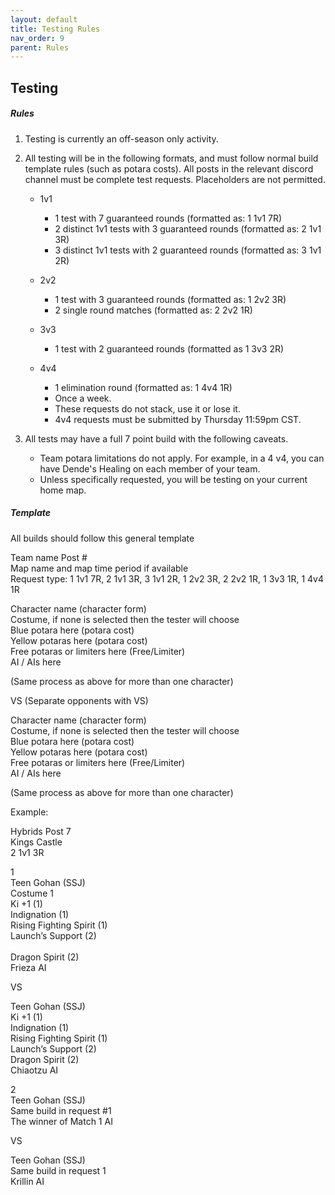```yaml
---
layout: default
title: Testing Rules
nav_order: 9
parent: Rules
---
```

## Testing

##### Rules

1. Testing is currently an off-season only activity. 

2. All testing will be in the following formats, and must follow normal build template rules (such as potara costs). All posts in the relevant discord channel must be complete test requests. Placeholders are not permitted.
    - 1v1
        - 1 test with 7 guaranteed rounds (formatted as: 1 1v1 7R)
        - 2 distinct 1v1 tests with 3 guaranteed rounds (formatted as: 2 1v1 3R)
        - 3 distinct 1v1 tests with 2 guaranteed rounds (formatted as: 3 1v1 2R)

    - 2v2
        - 1 test with 3 guaranteed rounds (formatted as: 1 2v2 3R)
        - 2 single round matches (formatted as: 2 2v2 1R)
    
    - 3v3 
        - 1 test with 2 guaranteed rounds (formatted as 1 3v3 2R)
    - 4v4 
        - 1 elimination round (formatted as: 1 4v4 1R)
        - Once a week.
        - These requests do not stack, use it or lose it.
        - 4v4 requests must be submitted by Thursday 11:59pm CST. 

3. All tests may have a full 7 point build with the following caveats. 

    - Team potara limitations do not apply. For example, in a 4 v4, you can have Dende's Healing on each member of your team.
    - Unless specifically requested, you will be testing on your current home map.
    
##### Template

All builds should follow this general template


Team name Post #<br/>
Map name and map time period if available<br/>
Request type:  1 1v1 7R, 2 1v1 3R, 3 1v1 2R, 1 2v2 3R, 2 2v2 1R, 1 3v3 1R, 1 4v4 1R<br/>

Character name (character form)<br/>
Costume, if none is selected then the tester will choose<br/>
Blue potara here (potara cost)<br/>
Yellow potaras here (potara cost)<br/>
Free potaras or limiters here (Free/Limiter)<br/>
AI / AIs here

(Same process as above for more than one character)

VS (Separate opponents with VS)

Character name (character form)<br/>
Costume, if none is selected then the tester will choose<br/>
Blue potara here (potara cost)<br/>
Yellow potaras here (potara cost)<br/>
Free potaras or limiters here (Free/Limiter)<br/>
AI / AIs here

(Same process as above for more than one character)


Example:

Hybrids Post 7<br/>
Kings Castle<br/>
2 1v1 3R

1 <br/>
Teen Gohan (SSJ)<br/>
Costume 1<br/>
Ki +1 (1)<br/>
Indignation (1)<br/>
Rising Fighting Spirit (1)<br/>
Launch’s Support (2)<br/><br/>
Dragon Spirit (2)<br/>
Frieza AI

VS

Teen Gohan (SSJ)<br/>
Ki +1 (1)<br/>
Indignation (1)<br/>
Rising Fighting Spirit (1)<br/>
Launch’s Support (2)<br/>
Dragon Spirit (2)<br/>
Chiaotzu AI


2 <br/>
Teen Gohan (SSJ)<br/>
Same build in request #1<br/>
The winner of Match 1 AI

VS

Teen Gohan (SSJ)<br/>
Same build in request 1<br/>
Krillin AI

